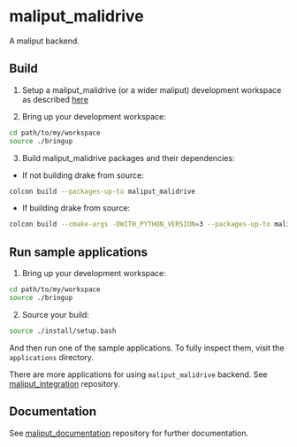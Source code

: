 # maliput_malidrive

A maliput backend.

## Build

1. Setup a maliput_malidrive (or a wider maliput) development workspace as described [here](https://github.com/ToyotaResearchInstitute/dsim-repos-index/tree/master/README.md)

2. Bring up your development workspace:

```sh
cd path/to/my/workspace
source ./bringup
```

3. Build maliput_malidrive packages and their dependencies:

  - If not building drake from source:

   ```sh
   colcon build --packages-up-to maliput_malidrive
   ```

  - If building drake from source:

   ```sh
   colcon build --cmake-args -DWITH_PYTHON_VERSION=3 --packages-up-to maliput_malidrive
   ```

## Run sample applications

1. Bring up your development workspace:

```sh
cd path/to/my/workspace
source ./bringup
```

2. Source your build:

```sh
source ./install/setup.bash
```

And then run one of the sample applications. To fully inspect them, visit the
`applications` directory.

There are more applications for using `maliput_malidrive` backend.
See [maliput_integration](https://github.com/ToyotaResearchInstitute/maliput-integration) repository.

## Documentation

See [maliput_documentation](https://github.com/ToyotaResearchInstitute/maliput-documentation) repository for further documentation.
